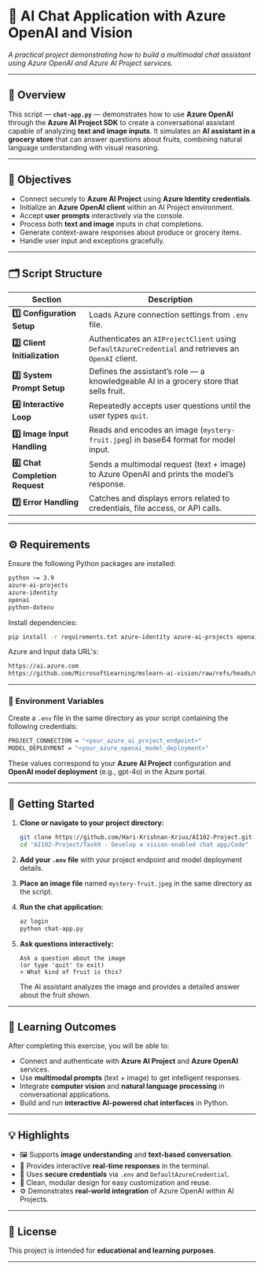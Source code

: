 # 💬 AI Chat Application with Azure OpenAI and Vision

*A practical project demonstrating how to build a multimodal chat assistant using Azure OpenAI and Azure AI Project services.*

---

## 🧩 Overview

This script — **`chat-app.py`** — demonstrates how to use **Azure OpenAI** through the **Azure AI Project SDK** to create a conversational assistant capable of analyzing **text and image inputs**.
It simulates an **AI assistant in a grocery store** that can answer questions about fruits, combining natural language understanding with visual reasoning.

---

## 🎯 Objectives

* Connect securely to **Azure AI Project** using **Azure Identity credentials**.
* Initialize an **Azure OpenAI client** within an AI Project environment.
* Accept **user prompts** interactively via the console.
* Process both **text and image** inputs in chat completions.
* Generate context-aware responses about produce or grocery items.
* Handle user input and exceptions gracefully.

---

## 🗂️ Script Structure

| Section                         | Description                                                                                         |
| ------------------------------- | --------------------------------------------------------------------------------------------------- |
| **1️⃣ Configuration Setup**     | Loads Azure connection settings from `.env` file.                                                   |
| **2️⃣ Client Initialization**   | Authenticates an `AIProjectClient` using `DefaultAzureCredential` and retrieves an `OpenAI` client. |
| **3️⃣ System Prompt Setup**     | Defines the assistant’s role — a knowledgeable AI in a grocery store that sells fruit.              |
| **4️⃣ Interactive Loop**        | Repeatedly accepts user questions until the user types `quit`.                                      |
| **5️⃣ Image Input Handling**    | Reads and encodes an image (`mystery-fruit.jpeg`) in base64 format for model input.                 |
| **6️⃣ Chat Completion Request** | Sends a multimodal request (text + image) to Azure OpenAI and prints the model’s response.          |
| **7️⃣ Error Handling**          | Catches and displays errors related to credentials, file access, or API calls.                      |

---

## ⚙️ Requirements

Ensure the following Python packages are installed:

```bash
python >= 3.9
azure-ai-projects
azure-identity
openai
python-dotenv
```

Install dependencies:

```bash
pip install -r requirements.txt azure-identity azure-ai-projects openai
```

Azure and Input data URL's:

```bash
https://ai.azure.com
https://github.com/MicrosoftLearning/mslearn-ai-vision/raw/refs/heads/main/Labfiles/gen-ai-vision/mango.jpeg
```
---

### 🔑 Environment Variables

Create a `.env` file in the same directory as your script containing the following credentials:

```bash
PROJECT_CONNECTION = "<your_azure_ai_project_endpoint>"
MODEL_DEPLOYMENT = "<your_azure_openai_model_deployment>"
```

These values correspond to your **Azure AI Project** configuration and **OpenAI model deployment** (e.g., gpt-4o) in the Azure portal.

---

## 🚀 Getting Started

1. **Clone or navigate to your project directory:**

   ```bash
   git clone https://github.com/Hari-Krishnan-Krius/AI102-Project.git
   cd "AI102-Project/Task9 - Develop a vision-enabled chat app/Code"
   ```

2. **Add your `.env` file** with your project endpoint and model deployment details.

3. **Place an image file** named `mystery-fruit.jpeg` in the same directory as the script.

4. **Run the chat application:**

   ```bash
   az login
   python chat-app.py
   ```

5. **Ask questions interactively:**

   ```
   Ask a question about the image
   (or type 'quit' to exit)
   > What kind of fruit is this?
   ```

   The AI assistant analyzes the image and provides a detailed answer about the fruit shown.

---

## 🧠 Learning Outcomes

After completing this exercise, you will be able to:

* Connect and authenticate with **Azure AI Project** and **Azure OpenAI** services.
* Use **multimodal prompts** (text + image) to get intelligent responses.
* Integrate **computer vision** and **natural language processing** in conversational applications.
* Build and run **interactive AI-powered chat interfaces** in Python.

---

## 💡 Highlights

* 🖼️ Supports **image understanding** and **text-based conversation**.
* 💬 Provides interactive **real-time responses** in the terminal.
* 🔐 Uses **secure credentials** via `.env` and `DefaultAzureCredential`.
* 🧩 Clean, modular design for easy customization and reuse.
* ⚙️ Demonstrates **real-world integration** of Azure OpenAI within AI Projects.

---

## 🪪 License

This project is intended for **educational and learning purposes**.

---
